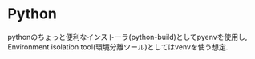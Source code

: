 Python
=========

pythonのちょっと便利なインストーラ(python-build)としてpyenvを使用し, Environment isolation tool(環境分離ツール)としてはvenvを使う想定.